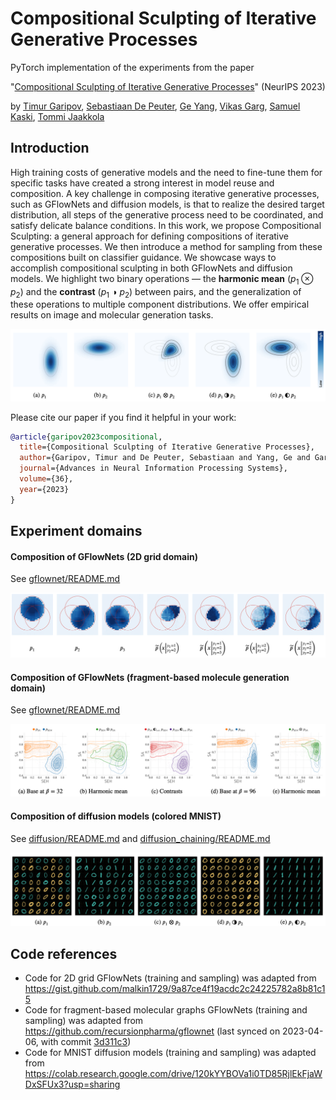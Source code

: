 # Compositional Sculpting of Iterative Generative Processes 

PyTorch implementation of the experiments from the paper

"[Compositional Sculpting of Iterative Generative Processes](https://arxiv.org/abs/2309.16115)" (NeurIPS 2023)

by [Timur Garipov](https://timgaripov.github.io/), [Sebastiaan De Peuter](https://scholar.google.com/citations?user=xxp2We8AAAAJ), [Ge Yang](https://www.episodeyang.com/), [Vikas Garg](http://www.mit.edu/~vgarg/), [Samuel Kaski](https://people.aalto.fi/samuel.kaski), [Tommi Jaakkola](http://people.csail.mit.edu/tommi/)

## Introduction

High training costs of generative models and the need to fine-tune them for specific tasks have created a strong interest in model reuse and composition.
A key challenge in composing iterative generative processes, such as GFlowNets and diffusion models, is that to realize the desired target distribution, all steps of the generative process need to be coordinated, and satisfy delicate balance conditions.
In this work, we propose Compositional Sculpting: a general approach for defining compositions of iterative generative processes.
We then introduce a method for sampling from these compositions built on classifier guidance.
We showcase ways to accomplish compositional sculpting in both GFlowNets and diffusion models.
We highlight two binary operations &#x2014; the **harmonic mean** ($p_1 \otimes p_2$) and the **contrast** ($p_1$ &#x25D1; $p_2$) between pairs, and the generalization of these operations to multiple component distributions.
We offer empirical results on image and molecular generation tasks.

![](assets/operations.png)

Please cite our paper if you find it helpful in your work: 
```bibtex
@article{garipov2023compositional,
  title={Compositional Sculpting of Iterative Generative Processes},
  author={Garipov, Timur and De Peuter, Sebastiaan and Yang, Ge and Garg, Vikas and Kaski, Samuel and Jaakkola, Tommi},
  journal={Advances in Neural Information Processing Systems},
  volume={36},
  year={2023}
}
```

## Experiment domains

#### Composition of GFlowNets (2D grid domain)

See [gflownet/README.md](gflownet/README.md)

![](assets/2d_grid.png)

#### Composition of GFlowNets (fragment-based molecule generation domain)

See [gflownet/README.md](gflownet/README.md)

![](assets/fragment.png)

#### Composition of diffusion models (colored MNIST)

See [diffusion/README.md](diffusion/README.md) and [diffusion_chaining/README.md](diffusion_chaining/README.md)

![](assets/diffusion.png)


## Code references

* Code for 2D grid GFlowNets (training and sampling) was adapted from https://gist.github.com/malkin1729/9a87ce4f19acdc2c24225782a8b81c15
* Code for fragment-based molecular graphs GFlowNets (training and sampling) was adapted from https://github.com/recursionpharma/gflownet (last synced on 2023-04-06, with commit [3d311c3](https://github.com/recursionpharma/gflownet/tree/3d311c3d0d18f3c7f9ce67dd1fff502c44ca57d9))
* Code for MNIST diffusion models (training and sampling) was adapted from https://colab.research.google.com/drive/120kYYBOVa1i0TD85RjlEkFjaWDxSFUx3?usp=sharing
